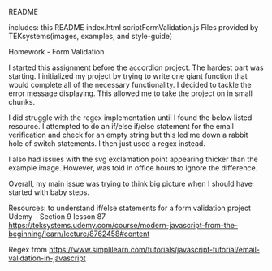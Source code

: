 README 

includes:
this README
index.html
scriptFormValidation.js
Files provided by TEKsystems(images, examples, and style-guide)

Homework - Form Validation

I started this assignment before the accordion project. The hardest part was starting. I initialized my project by trying to write one giant function that would complete all of the necessary functionality. I decided to tackle the error message displaying. This allowed me to take the project on in small chunks. 

I did struggle with the regex implementation until I found the below listed resource. I attempted to do an if/else if/else statement for the email verification and check for an empty string but this led me down a rabbit hole of switch statements. I then just used a regex instead. 

I also had issues with the svg exclamation point appearing thicker than the example image. However, was told in office hours to ignore the difference. 

Overall, my main issue was trying to think big picture when I should have started with baby steps. 

Resources: 
to understand if/else statements for a form validation project Udemy - Section 9 lesson 87 
https://teksystems.udemy.com/course/modern-javascript-from-the-beginning/learn/lecture/8762458#content

Regex from
https://www.simplilearn.com/tutorials/javascript-tutorial/email-validation-in-javascript
